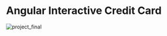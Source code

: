 # Angular Interactive Credit Card
![project_final](https://github.com/DrainGK/angular_interactive_card/assets/25454614/4f7d1ca0-9ad6-4d3c-b0c1-3333a90a0c3c)


